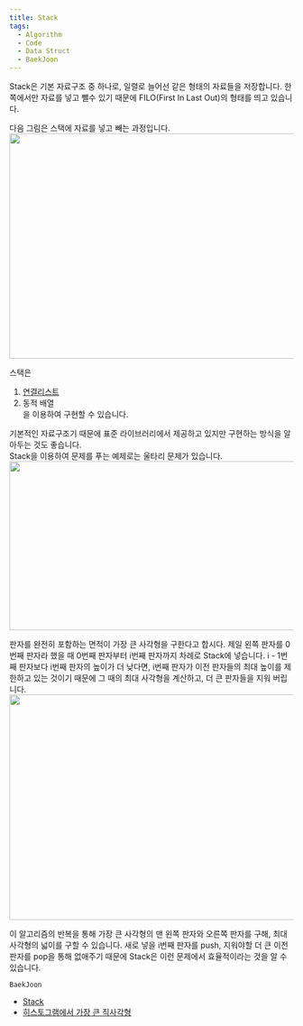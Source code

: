 ```yaml
---
title: Stack
tags:
  - Algorithm
  - Code
  - Data Struct
  - BaekJoon
---
```


Stack은 기본 자료구조 중 하나로, 일렬로 늘어선 같은 형태의 자료들을 저장합니다. 한쪽에서만 자료를 넣고 뺄수 있기 때문에 FILO(First In Last Out)의 형태를 띄고 있습니다.
<!--more-->

다음 그림은 스택에 자료를 넣고 빼는 과정입니다. 
<img src="https://user-images.githubusercontent.com/48177363/100831218-a3ab6180-34a8-11eb-84c6-e38b2d71f8b2.PNG" width="800" height="400">
  
스택은<br>
1. [연결리스트](https://github.com/Nakkwan/Algorithm/blob/master/Baekjoon/Algorithm/Stack/%EC%8A%A4%ED%83%9D(10828).cpp)
2. 동적 배열 <br>
을 이용하여 구현할 수 있습니다.

기본적인 자료구조기 때문에 표준 라이브러리에서 제공하고 있지만 구현하는 방식을 알아두는 것도 좋습니다.<br>
Stack을 이용하여 문제를 푸는 예제로는 울타리 문제가 있습니다.
<img src="https://user-images.githubusercontent.com/48177363/100831132-6e067880-34a8-11eb-9c9f-23375f35a3f3.PNG" width="600" height="300">
  
판자를 완전히 포함하는 면적이 가장 큰 사각형을 구한다고 합시다. 제일 왼쪽 판자를 0번째 판자라 했을 때 0번째 판자부터 i번째 판자까지 차례로 Stack에 넣습니다. i - 1번째 판자보다 i번째 판자의 높이가 더 낮다면, i번째 판자가 이전 판자들의 최대 높이를 제한하고 있는 것이기 때문에 그 때의 최대 사각형을 계산하고, 더 큰 판자들을 지워 버립니다.
<img src="https://user-images.githubusercontent.com/48177363/100831151-7959a400-34a8-11eb-9935-ec6cb68d6820.PNG" width="800" height="400">
  
이 알고리즘의 반복을 통해 가장 큰 사각형의 맨 왼쪽 판자와 오른쪽 판자를 구해, 최대 사각형의 넓이를 구할 수 있습니다. 새로 넣을 i번째 판자를 push, 지워야할 더 큰 이전 판자를 pop을 통해 없애주기 때문에 Stack은 이런 문제에서 효율적이라는 것을 알 수 있습니다. <br>
  
`BaekJoon`<br>
- [Stack](https://www.acmicpc.net/problem/10828)
- [히스토그램에서 가장 큰 직사각형](https://www.acmicpc.net/problem/6549) 
